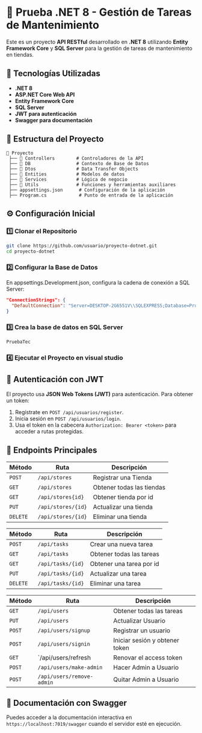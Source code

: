 # 📌 Prueba .NET 8 - Gestión de Tareas de Mantenimiento

Este es un proyecto **API RESTful** desarrollado en **.NET 8** utilizando **Entity Framework Core** y **SQL Server** para la gestión de tareas de mantenimiento en tiendas.

## 🚀 Tecnologías Utilizadas

- **.NET 8**
- **ASP.NET Core Web API**
- **Entity Framework Core**
- **SQL Server**
- **JWT para autenticación**
- **Swagger para documentación**

## 📂 Estructura del Proyecto

```
📁 Proyecto
 ├── 📂 Controllers        # Controladores de la API
 ├── 📂 DB                 # Contexto de Base de Datos
 ├── 📂 Dtos               # Data Transfer Objects
 ├── 📂 Entities           # Modelos de datos
 ├── 📂 Services           # Lógica de negocio
 ├── 📂 Utils              # Funciones y herramientas auxiliares
 ├── appsettings.json      # Configuración de la aplicación
 ├── Program.cs            # Punto de entrada de la aplicación
```

## ⚙️ Configuración Inicial

### 1️⃣ Clonar el Repositorio

```bash
git clone https://github.com/usuario/proyecto-dotnet.git
cd proyecto-dotnet
```

### 2️⃣ Configurar la Base de Datos

En appsettings.Development.json, configura la cadena de conexión a SQL Server:

```json
"ConnectionStrings": {
  "DefaultConnection": "Server=DESKTOP-2G6551V\\SQLEXPRESS;Database=PruebaTec;Integrated Security=True;TrustServerCertificate=True"
}
```

### 3️⃣ Crea la base de datos en SQL Server

```bash
PruebaTec
```

### 4️⃣ Ejecutar el Proyecto en visual studio


## 🔑 Autenticación con JWT

El proyecto usa **JSON Web Tokens (JWT)** para autenticación. Para obtener un token:

1. Regístrate en `POST /api/usuarios/register`.
2. Inicia sesión en `POST /api/usuarios/login`.
3. Usa el token en la cabecera `Authorization: Bearer <token>` para acceder a rutas protegidas.

## 📖 Endpoints Principales

| Método   | Ruta                     | Descripción                    |
| -------- | ------------------------ | ------------------------------ |
| `POST`   | `/api/stores`            | Registrar una Tienda           |
| `GET`    | `/api/stores`            | Obtener todas las tiendas      |
| `GET`    | `/api/stores{id}`        | Obtener tienda por id          |
| `PUT`    | `/api/stores/{id}`       | Actualizar una tienda          |
| `DELETE` | `/api/stores/{id}`       | Eliminar una tienda            |

| Método   | Ruta                     | Descripción                    |
| -------- | ------------------------ | ------------------------------ |
| `POST`   | `/api/tasks`             | Crear una nueva tarea          |
| `GET`    | `/api/tasks`             | Obtener todas las tareas       |
| `GET`    | `/api/tasks/{id}`        | Obtener una tarea por id       |
| `PUT`    | `/api/tasks/{id}`        | Actualizar una tarea           |
| `DELETE` | `/api/tasks/{id}`        | Eliminar una tarea             |

| Método   | Ruta                     | Descripción                    |
| -------- | ------------------------ | ------------------------------ |
| `GET`    | `/api/users`             | Obtener todas las tareas       |
| `PUT`    | `/api/users`             | Actualizar Usuario             |
| `POST`   | `/api/users/signup`      | Registrar un usuario           |
| `POST`   | `/api/users/signin`      | Iniciar sesión y obtener token |
| `GET`    | `/api/users/refresh      | Renovar el access token        |
| `POST`   | `/api/users/make-admin`  | Hacer Admin a Usuario          |
| `POST`   | `/api/users/remove-admin`| Quitar Admin a Usuario         |


## 📌 Documentación con Swagger

Puedes acceder a la documentación interactiva en `https://localhost:7019/swagger` cuando el servidor esté en ejecución.
